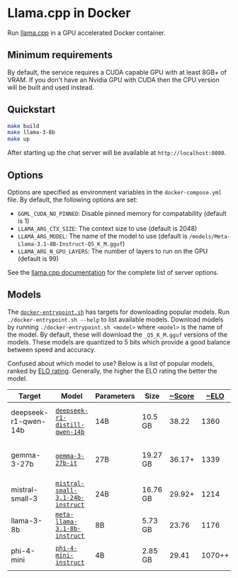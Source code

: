 # Llama.cpp in Docker

Run [llama.cpp](https://github.com/ggerganov/llama.cpp) in a GPU accelerated
Docker container.

## Minimum requirements

By default, the service requires a CUDA capable GPU with at least 8GB+ of VRAM. 
If you don't have an Nvidia GPU with CUDA then the CPU version will be built and
used instead.

## Quickstart

```bash
make build
make llama-3-8b
make up
```

After starting up the chat server will be available at `http://localhost:8080`.

## Options

Options are specified as environment variables in the `docker-compose.yml` file.
By default, the following options are set:

* `GGML_CUDA_NO_PINNED`: Disable pinned memory for compatability (default is 1)
* `LLAMA_ARG_CTX_SIZE`: The context size to use (default is 2048)
* `LLAMA_ARG_MODEL`: The name of the model to use (default is `/models/Meta-Llama-3.1-8B-Instruct-Q5_K_M.gguf`)
* `LLAMA_ARG_N_GPU_LAYERS`: The number of layers to run on the GPU (default is 99)

See the [llama.cpp documentation](https://github.com/ggerganov/llama.cpp/tree/master/examples/server)
for the complete list of server options.

## Models

The [`docker-entrypoint.sh`](docker-entrypoint.sh) has targets for downloading
popular models. Run `./docker-entrypoint.sh --help` to list available models.
Download models by running `./docker-entrypoint.sh <model>` where `<model>` is
the name of the model. By default, these will download the `_Q5_K_M.gguf`
versions of the models. These models are quantized to 5 bits which provide a
good balance between speed and accuracy.

Confused about which model to use? Below is a list of popular models, ranked by
[ELO rating](https://en.wikipedia.org/wiki/Elo_rating_system). Generally, the
higher the ELO rating the better the model.

| Target | Model | Parameters | Size | [~Score](https://huggingface.co/spaces/HuggingFaceH4/open_llm_leaderboard) | [~ELO](https://chat.lmsys.org/?leaderboard) | Notes |
| --- | --- | --- | --- | --- | --- | --- |
| deepseek-r1-qwen-14b | [`deepseek-r1-distill-qwen-14b`](https://huggingface.co/bartowski/DeepSeek-R1-Distill-Qwen-14B-GGUF) | 14B | 10.5 GB | 38.22 | 1360 | The best small thinking model |
| gemma-3-27b | [`gemma-3-27b-it`](https://huggingface.co/bartowski/google_gemma-3-27b-it-GGUF) | 27B | 19.27 GB | 36.17+ | 1339 | Google's best medium model |
| mistral-small-3 | [`mistral-small-3.1-24b-instruct`](https://huggingface.co/bartowski/mistralai_Mistral-Small-3.1-24B-Instruct-2503-GGUF) | 24B | 16.76 GB | 29.92+ | 1214 | Mistral AI's best small model |
| llama-3-8b | [`meta-llama-3.1-8b-instruct`](https://huggingface.co/bartowski/Meta-Llama-3.1-8B-Instruct-GGUF) | 8B | 5.73 GB | 23.76 | 1176 | Meta's best small model |
| phi-4-mini | [`phi-4-mini-instruct`](https://huggingface.co/bartowski/microsoft_Phi-4-mini-instruct-GGUF) | 4B | 2.85 GB | 29.41 | 1070++ | Microsoft's best tiny model |
